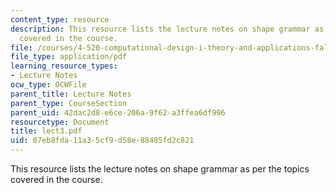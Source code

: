 ```yaml
---
content_type: resource
description: This resource lists the lecture notes on shape grammar as per the topics
  covered in the course.
file: /courses/4-520-computational-design-i-theory-and-applications-fall-2005/07eb8fda11a35cf9d58e88485fd2c821_lect3.pdf
file_type: application/pdf
learning_resource_types:
- Lecture Notes
ocw_type: OCWFile
parent_title: Lecture Notes
parent_type: CourseSection
parent_uid: 42dac2d8-e6ce-206a-9f62-a3ffea6df996
resourcetype: Document
title: lect3.pdf
uid: 07eb8fda-11a3-5cf9-d58e-88485fd2c821
---
```

This resource lists the lecture notes on shape grammar as per the topics covered in the course.

